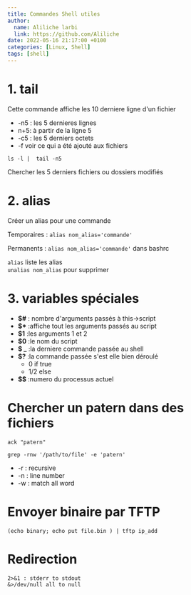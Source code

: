 ```yaml
---
title: Commandes Shell utiles
author:
  name: Aliliche larbi
  link: https://github.com/Aliliche
date: 2022-05-16 21:17:00 +0100
categories: [Linux, Shell]
tags: [shell]
---
```


# 1. tail

Cette commande affiche les 10  derniere ligne d'un fichier
- -n5 : les 5 dernieres lignes
-  n+5: à partir de la ligne 5
- -c5 : les 5 derniers octets
- -f	voir ce qui a été ajouté aux fichiers 

```shell
ls -l |  tail -n5
```
Chercher les 5 derniers fichiers ou dossiers modifiés

# 2. alias
Créer un alias pour une commande 

Temporaires
: `alias nom_alias='commande'`  

Permanents
: `alias nom_alias='commande'` dans bashrc  


`alias` liste les alias  
`unalias nom_alias` pour supprimer 

# 3. variables spéciales

- **$#**	: nombre d'arguments passés à this->script
- __$*__	:affiche tout les arguments passés au script 
- **$1**	:les  arguments 1 et 2
- **$0**	:le nom du script
- **$ _**	:la derniere commande passée au shell  
- **$?**	:la commande passée s'est elle bien déroulé 
  - 0	if true 
  - 1/2	else 
- **$$**	:numero du processus actuel 

# Chercher un patern dans des fichiers

``` shell
ack "patern"
```
``` shell
grep -rnw '/path/to/file' -e 'patern'
```
- -r	: recursive
- -n	: line number 
- -w	: match all word 

# Envoyer binaire par TFTP

``` shell
(echo binary; echo put file.bin ) | tftp ip_add
```
# Redirection 

``` shell
2>&1 : stderr to stdout
&>/dev/null all to null 

```

